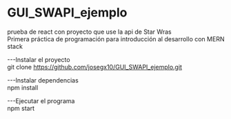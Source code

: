 # GUI_SWAPI_ejemplo
prueba de react con proyecto que use la api de Star Wras  
Primera práctica de programación para introducción al desarrollo con MERN stack   

---Instalar el proyecto   
git clone https://github.com/josegx10/GUI_SWAPI_ejemplo.git  
 
---Instalar dependencias  
npm install  

---Ejecutar el programa  
npm start  